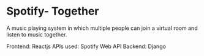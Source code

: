 # Spotify- Together
A music playing system in which multiple people can join a virtual room and listen to music together.

Frontend: Reactjs
APIs used: Spotify Web API
Backend: Django


